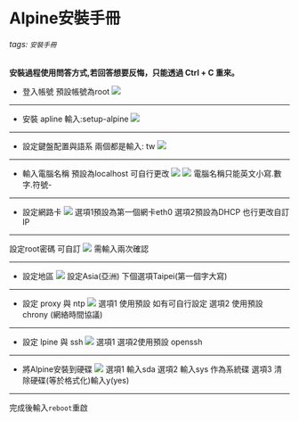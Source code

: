 # Alpine安裝手冊
###### tags: `安裝手冊`
**安裝過程使用問答方式,若回答想要反悔，只能透過 Ctrl + C 重來。**
* 登入帳號 預設帳號為root
![](https://i.imgur.com/uT0KVwt.jpg)


---
* 安裝 apline 輸入:setup-alpine
![](https://i.imgur.com/udJZaTw.jpg)
---
* 設定鍵盤配置與語系 兩個都是輸入: tw
![](https://i.imgur.com/rEQhaFX.jpg)
---
* 輸入電腦名稱 預設為localhost 可自行更改
![](https://i.imgur.com/FTMoG8P.jpg)
![](https://i.imgur.com/Aqa2SbP.jpg)
電腦名稱只能英文小寫.數字.符號-

---
* 設定網路卡
![](https://i.imgur.com/9Vm11y5.jpg)
選項1預設為第一個網卡eth0
選項2預設為DHCP 也行更改自訂IP

---
設定root密碼 可自訂
![](https://i.imgur.com/b0oV2FH.jpg)
需輸入兩次確認

---
* 設定地區
![](https://i.imgur.com/5F4Mk38.jpg)
設定Asia(亞洲) 下個選項Taipei(第一個字大寫)

---
* 設定 proxy 與 ntp
![](https://i.imgur.com/RBfCIyN.png)
選項1 使用預設 如有可自行設定
選項2 使用預設 chrony (網絡時間協議)

---
* 設定 lpine 與 ssh
![](https://i.imgur.com/yWgbkvz.jpg)
選項1  選項2使用預設 openssh

---
* 將Alpine安裝到硬碟
![](https://i.imgur.com/36kpLTk.jpg)
選項1 輸入sda
選項2 輸入sys 作為系統碟
選項3 清除硬碟(等於格式化)輸入y(yes)

---
完成後輸入`reboot`重啟




